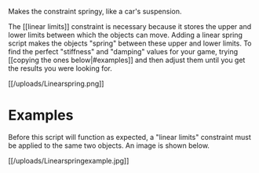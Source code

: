 Makes the constraint springy, like a car's suspension.

The [[linear limits]] constraint is necessary because it stores the upper and lower limits between which the objects can move. Adding a linear spring script makes the objects "spring" between these upper and lower limits. To find the perfect "stiffness" and "damping" values for your game, trying [[copying the ones below|#examples]] and then adjust them until you get the results you were looking for.

[[/uploads/Linearspring.png]]

# Examples

Before this script will function as expected, a "linear limits" constraint must be applied to the same two objects. An image is shown below.

[[/uploads/Linearspringexample.jpg]]
